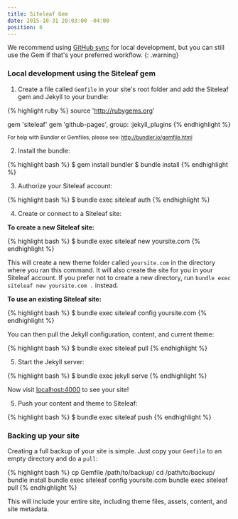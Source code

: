 ```yaml
---
title: Siteleaf Gem
date: 2015-10-31 20:03:00 -04:00
position: 6
---
```


We recommend using [GitHub sync](/themes/github-sync/) for local development, but you can still use the Gem if that's your preferred workflow.
{: .warning}

### Local development using the Siteleaf gem

1) Create a file called `Gemfile` in your site's root folder and add the Siteleaf gem and Jekyll to your bundle:

{% highlight ruby %}
source 'http://rubygems.org'

gem 'siteleaf'
gem 'github-pages', group: :jekyll_plugins
{% endhighlight %}

<small>For help with Bundler or Gemfiles, please see: <http://bundler.io/gemfile.html></small>

2) Install the bundle:

{% highlight bash %}
$ gem install bundler
$ bundle install
{% endhighlight %}

3) Authorize your Siteleaf account:

{% highlight bash %}
$ bundle exec siteleaf auth
{% endhighlight %}

4) Create or connect to a Siteleaf site:

**To create a new Siteleaf site:**

{% highlight bash %}
$ bundle exec siteleaf new yoursite.com
{% endhighlight %}

This will create a new theme folder called `yoursite.com` in the directory where you ran this command. It will also create the site for you in your Siteleaf account. If you prefer not to create a new directory, run `bundle exec siteleaf new yoursite.com .` instead.

**To use an existing Siteleaf site:**

{% highlight bash %}
$ bundle exec siteleaf config yoursite.com
{% endhighlight %}

You can then pull the Jekyll configuration, content, and current theme:

{% highlight bash %}
$ bundle exec siteleaf pull
{% endhighlight %}

5) Start the Jekyll server:

{% highlight bash %}
$ bundle exec jekyll serve
{% endhighlight %}

Now visit [localhost:4000](http://localhost:4000) to see your site!

5) Push your content and theme to Siteleaf:

{% highlight bash %}
$ bundle exec siteleaf push
{% endhighlight %}

### Backing up your site

Creating a full backup of your site is simple. Just copy your `Gemfile` to an empty directory and do a `pull`:

{% highlight bash %}
cp Gemfile /path/to/backup/
cd /path/to/backup/
bundle install
bundle exec siteleaf config yoursite.com
bundle exec siteleaf pull
{% endhighlight %}

This will include your entire site, including theme files, assets, content, and site metadata.